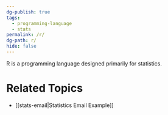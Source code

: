```yaml
---
dg-publish: true
tags:
  - programming-language
  - stats
permalink: /r/
dg-path: r/
hide: false
---
```

R is a programming language designed primarily for statistics.

# Related Topics
- [[stats-email\|Statistics Email Example]]
